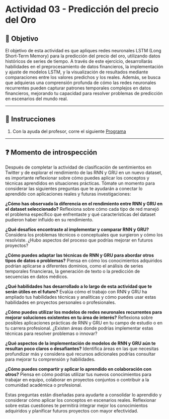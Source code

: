 # **Actividad 03 - Predicción del precio del Oro**

## 🎯 **Objetivo**
El objetivo de esta actividad es que apliques redes neuronales LSTM (Long Short-Term Memory) para la predicción del precio del oro, utilizando datos históricos de series de tiempo. A través de este ejercicio, desarrollarás habilidades en el preprocesamiento de datos financieros, la implementación y ajuste de modelos LSTM, y la visualización de resultados mediante comparaciones entre los valores predichos y los reales. Además, se busca que adquieras una comprensión profunda de cómo las redes neuronales recurrentes pueden capturar patrones temporales complejos en datos financieros, mejorando tu capacidad para resolver problemas de predicción en escenarios del mundo real.

---

## 📑 Instrucciones
1. Con la ayuda del profesor, corre el siguiente [Programa](Actividad_03_Predicción_precio_oro.ipynb)




---

## ❓ **Momento de introspección**

Después de completar la actividad de clasificación de sentimientos en Twitter y de explorar el rendimiento de las RNN y GRU en un nuevo dataset, es importante reflexionar sobre cómo puedes aplicar los conceptos y técnicas aprendidos en situaciones prácticas. Tómate un momento para considerar las siguientes preguntas que te ayudarán a conectar lo aprendido con aplicaciones reales y futuras investigaciones:

**¿Cómo has observado la diferencia en el rendimiento entre RNN y GRU en el dataset seleccionado?** Reflexiona sobre cómo cada tipo de red manejó el problema específico que enfrentaste y qué características del dataset pudieron haber influido en su rendimiento.

**¿Qué desafíos encontraste al implementar y comparar RNN y GRU?** Considera los problemas técnicos o conceptuales que surgieron y cómo los resolviste. ¿Hubo aspectos del proceso que podrías mejorar en futuros proyectos?

**¿Cómo puedes adaptar las técnicas de RNN y GRU para abordar otros tipos de datos o problemas?** Piensa en cómo los conocimientos adquiridos podrían aplicarse a diferentes dominios, como el análisis de series temporales financieras, la generación de texto o la predicción de secuencias en datos médicos.

**¿Qué habilidades has desarrollado a lo largo de esta actividad que te serán útiles en el futuro?** Evalúa cómo el trabajo con RNN y GRU ha ampliado tus habilidades técnicas y analíticas y cómo puedes usar estas habilidades en proyectos personales o profesionales.

**¿Cómo puedes utilizar los modelos de redes neuronales recurrentes para mejorar soluciones existentes en tu área de interés?** Reflexiona sobre posibles aplicaciones prácticas de RNN y GRU en tu campo de estudio o en tu carrera profesional. ¿Existen áreas donde podrías implementar estas técnicas para resolver problemas o innovar?

**¿Qué aspectos de la implementación de modelos de RNN y GRU aún te resultan poco claros o desafiantes?** Identifica áreas en las que necesitas profundizar más y considera qué recursos adicionales podrías consultar para mejorar tu comprensión y habilidades.

**¿Cómo puedes compartir y aplicar lo aprendido en colaboración con otros?** Piensa en cómo podrías utilizar tus nuevos conocimientos para trabajar en equipo, colaborar en proyectos conjuntos o contribuir a la comunidad académica o profesional.

Estas preguntas están diseñadas para ayudarte a consolidar lo aprendido y considerar cómo aplicar los conceptos en escenarios reales. Reflexionar sobre estas cuestiones te permitirá integrar mejor los conocimientos adquiridos y planificar futuros proyectos con mayor efectividad.






